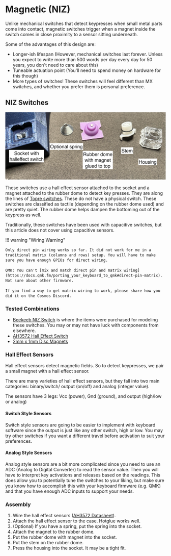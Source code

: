 # Magnetic (NIZ)

Unlike mechanical switches that detect keypresses when small metal parts come into contact, magnetic switches trigger when a magnet inside the switch comes in close proximity to a sensor sitting underneath.

Some of the advantages of this design are:

- Longer-ish lifespan (However, mechanical switches last forever. Unless you expect to write more than 500 words per day every day for 50 years, you don't need to care about this)
- Tuneable actuation point (You'll need to spend money on hardware for this though)
- More types of switches! These switches will feel different than MX switches, and whether you prefer them is personal preference.

## NIZ Switches

![Parts of a Niz Switch](../../assets/niz-exploded.png)

These switches use a hall effect sensor attached to the socket and a magnet attached to the rubber dome to detect key presses. They are along the lines of [Topre switches](https://deskthority.net/wiki/Topre_switch). These do not have a physical switch. These switches are classified as tactile (depending on the rubber dome used) and are pretty quiet. The rubber dome helps dampen the bottoming out of the keypress as well.

Traditionally, these switches have been used with capacitive switches, but this article does not cover using capacitive sensors.

!!! warning "Wiring Warning"

    Only direct pin wiring works so far. It did not work for me in a traditional matrix (columns and rows) setup. You will have to make sure you have enough GPIOs for direct wiring.

    QMK: You can't [mix and match direct pin and matrix wiring](https://docs.qmk.fm/porting_your_keyboard_to_qmk#direct-pin-matrix). Not sure about other firmware.

    If you find a way to get matrix wiring to work, please share how you did it on the Cosmos Discord.

### Tested Combinations

- [Beekeeb NIZ Switch](https://shop.beekeeb.com/product/niz-ec-switch/) is where the items were purchased for modeling these switches. You may or may not have luck with components from elsewhere.
- [AH3572 Hall Effect Switch](https://www.mouser.com/ProductDetail/Diodes-Incorporated/AH3572-P-B?qs=qSfuJ%252Bfl/d5Je7Vb/Cw%252B6g%3D%3D)
- [2mm x 1mm Disc Magnets](https://www.amazon.com/JUNAN-Neodymium-Magnet-Earth-Magnets/dp/B09V14FGQF)

### Hall Effect Sensors

Hall effect sensors detect magnetic fields. So to detect keypresses, we pair a small magnet with a hall effect sensor.

There are many varieties of hall effect sensors, but they fall into two main categories: binary/switch/ output (on/off) and analog (integer value).

The sensors have 3 legs: Vcc (power), Gnd (ground), and output (high/low or analog)

#### Switch Style Sensors

Switch style sensors are going to be easier to implement with keyboard software since the output is just like any other switch, high or low. You may try other switches if you want a different travel before activation to suit your preferences.

#### Analog Style Sensors

Analog style sensors are a bit more complicated since you need to use an ADC (Analog to Digital Converter) to read the sensor value. Then you will have to interpret key activations and releases based on the readings. This does allow you to potentially tune the switches to your liking, but make sure you know how to accomplish this with your keyboard firmware (e.g. QMK) and that you have enough ADC inputs to support your needs.

### Assembly

1. Wire the hall effect sensors ([AH3572 Datasheet](https://www.mouser.com/datasheet/2/115/DIOD_S_A0006646941_1-2542859.pdf)).
1. Attach the hall effect sensor to the case. Hotglue works well.
1. (Optional) If you have a spring, put the spring into the socket.
1. Attach the magnet to the rubber dome.
1. Put the rubber dome with magnet into the socket.
1. Put the stem on the rubber dome.
1. Press the housing into the socket. It may be a tight fit.
